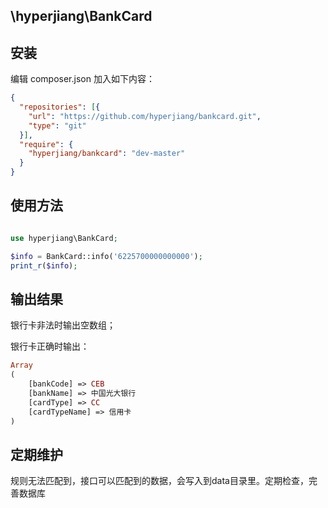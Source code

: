\hyperjiang\BankCard
-----------

## 安装

编辑 composer.json 加入如下内容：

```json
{
  "repositories": [{
    "url": "https://github.com/hyperjiang/bankcard.git",
    "type": "git"
  }],
  "require": {
    "hyperjiang/bankcard": "dev-master"
  }
}
```

## 使用方法

```php

use hyperjiang\BankCard;

$info = BankCard::info('6225700000000000');
print_r($info);

```

## 输出结果

银行卡非法时输出空数组；

银行卡正确时输出：

```php
Array
(
    [bankCode] => CEB
    [bankName] => 中国光大银行
    [cardType] => CC
    [cardTypeName] => 信用卡
)
```

## 定期维护
规则无法匹配到，接口可以匹配到的数据，会写入到data目录里。定期检查，完善数据库
